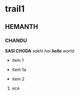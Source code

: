 # trail1
## HEMANTH
### CHANDU
**SASI CHODA**
_sakhi_
*hai **hello** world*
* item 1
 * item 1a

* item 2
1. ece

